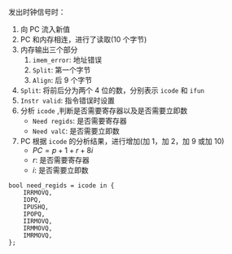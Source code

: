 发出时钟信号时：
1. 向 PC 流入新值
2. PC 和内存相连，进行了读取(10 个字节)
3. 内存输出三个部分
	1. `imem_error`: 地址错误
	2. `Split`: 第一个字节
	3. `Align`: 后 9 个字节
4. `Split`: 将前后分为两个 4 位的数，分别表示 `icode` 和 `ifun`
5. `Instr valid`: 指令错误时设置
6. 分析 `icode` ,判断是否需要寄存器以及是否需要立即数
	- `Need regids`: 是否需要寄存器
	- `Need valC`: 是否需要立即数
7. PC 根据 `icode` 的分析结果，进行增加(加 1，加 2，加 9 或加 10)
	- $PC=p+1+r+8i$
	- $r$: 是否需要寄存器
	- $i$: 是否需要立即数

```
bool need_regids = icode in {
	IRRMOVQ,
	IOPQ,
	IPUSHQ,
	IPOPQ,
	IIRMOVQ,
	IRMMOVQ,
	IMRMOVQ,
};
```